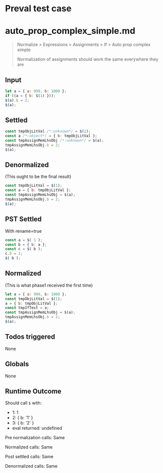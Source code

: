 # Preval test case

# auto_prop_complex_simple.md

> Normalize > Expressions > Assignments > If > Auto prop complex simple
>
> Normalization of assignments should work the same everywhere they are

## Input

`````js filename=intro
let a = { a: 999, b: 1000 };
if ((a = { b: $(1) }));
$(a).b = 2;
$(a);
`````


## Settled


`````js filename=intro
const tmpObjLitVal /*:unknown*/ = $(1);
const a /*:object*/ = { b: tmpObjLitVal };
const tmpAssignMemLhsObj /*:unknown*/ = $(a);
tmpAssignMemLhsObj.b = 2;
$(a);
`````


## Denormalized
(This ought to be the final result)

`````js filename=intro
const tmpObjLitVal = $(1);
const a = { b: tmpObjLitVal };
const tmpAssignMemLhsObj = $(a);
tmpAssignMemLhsObj.b = 2;
$(a);
`````


## PST Settled
With rename=true

`````js filename=intro
const a = $( 1 );
const b = { b: a };
const c = $( b );
c.b = 2;
$( b );
`````


## Normalized
(This is what phase1 received the first time)

`````js filename=intro
let a = { a: 999, b: 1000 };
const tmpObjLitVal = $(1);
a = { b: tmpObjLitVal };
const tmpIfTest = a;
const tmpAssignMemLhsObj = $(a);
tmpAssignMemLhsObj.b = 2;
$(a);
`````


## Todos triggered


None


## Globals


None


## Runtime Outcome


Should call `$` with:
 - 1: 1
 - 2: { b: '1' }
 - 3: { b: '2' }
 - eval returned: undefined

Pre normalization calls: Same

Normalized calls: Same

Post settled calls: Same

Denormalized calls: Same
